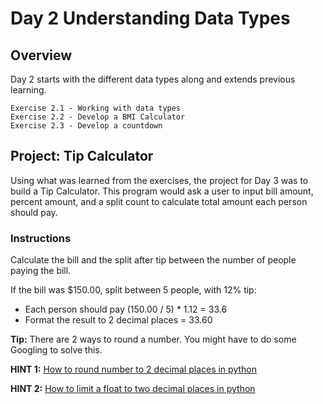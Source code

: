 # Day 2 Understanding Data Types

## Overview

Day 2 starts with the different data types along and extends previous learning.

    Exercise 2.1 - Working with data types
    Exercise 2.2 - Develop a BMI Calculator
    Exercise 2.3 - Develop a countdown

## Project: Tip Calculator

Using what was learned from the exercises, the project for Day 3 was to build a Tip Calculator. This program would ask a user to input bill amount, percent amount, and a split count to calculate total amount each person should pay.

### Instructions

Calculate the bill and the split after tip between the number of people paying the bill.

If the bill was $150.00, split between 5 people, with 12% tip:

- Each person should pay (150.00 / 5) * 1.12 = 33.6
- Format the result to 2 decimal places = 33.60

**Tip:** There are 2 ways to round a number. You might have to do some Googling to solve this.

**HINT 1:** [How to round number to 2 decimal places in python](https://www.google.com/search?q=how+to+round+number+to+2+decimal+places+python&oq=how+to+round+number+to+2+decimal)

**HINT 2:** [How to limit a float to two decimal places in python](https://www.kite.com/python/answers/how-to-limit-a-float-to-two-decimal-places-in-python)
